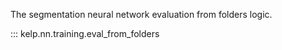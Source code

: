 The segmentation neural network evaluation from folders logic.

::: kelp.nn.training.eval_from_folders
